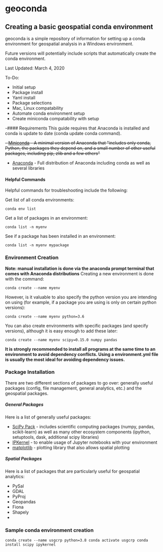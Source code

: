 # geoconda

## Creating a basic geospatial conda environment
geoconda is a simple repository of information for setting up a conda environment for geospatial analysis in a Windows environment.

Future versions will potentially include scripts that automatically create the conda environment.

Last Updated: March 4, 2020

To-Do:
- Initial setup
- Package install
- Yaml install
- Package selections
- Mac, Linux compatability
- Automate conda environment setup
- Create miniconda compatability with setup


-#### Requirements
This guide requires that Anaconda is installed and conda is update to date (conda update conda command).

~~- [Miniconda](https://docs.conda.io/en/latest/miniconda.html) - A minimal version of Anaconda that "includes only conda, Python, the packages they depend on, and a small number of other useful packages, including pip, zlib and a few others"~~
- [Anaconda](https://docs.anaconda.com/anaconda/install/) - Full distribution of Anaconda including conda as well as several libraries

#### Helpful Commands
Helpful commands for troubleshooting include the following:

Get list of all conda environments:

`conda env list`

Get a list of packages in an environment:

`conda list -n myenv`

See if a package has been installed in an environment:

`conda list -n myenv mypackage`

### Environment Creation
**Note: manual installation is done via the anaconda prompt terminal that comes with Anaconda distributions**
Creating a new environment is done with the command:

`conda create --name myenv`

However, is it valuable to also specify the python version you are intending on using (for example, if a package you are using is only on certain python versions):

`conda create --name myenv python=3.6`

You can also create environments with specific packages (and specify versions), although it is easy enough to add these later:

`conda create --name myenv scipy=0.15.0 numpy pandas`

**It is strongly recommended to install all programs at the same time to an environment to avoid dependency conflicts. Using a environment.yml file is usually the most ideal for avoiding dependency issues.**

### Package Installation
There are two different sections of packages to go over: generally useful packages (config, file management, general analytics, etc.) and the geospatial packages.

##### General Packages
Here is a list of generally useful packages:
- [SciPy Pack](https://anaconda.org/anaconda/scipy) - includes scientific computing packages (numpy, pandas, scikit-learn) as well as many other ecosystem components (ipython, setuptools, dask, additional scipy libraries)
- [IPKernel](https://ipython.readthedocs.io/en/latest/install/kernel_install.html) - to enable usage of Jupyter notebooks with your environment
- [matplotlib](https://matplotlib.org/index.html) - plotting library that also allows spatial plotting

##### Spatial Packages
Here is a list of packages that are particularly useful for geospatial analytics:
- PySal
- GDAL
- PyProj
- Geopandas
- Fiona
- Shapely
-


### Sample conda environment creation
`conda create --name usgcrp python=3.8
conda activate usgcrp
conda install scipy ipykernel`
